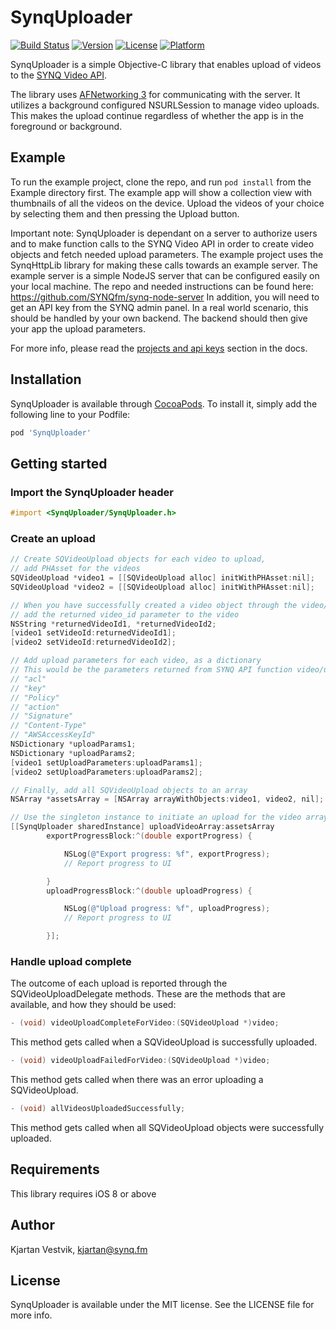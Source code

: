 # SynqUploader

[![Build Status](https://www.bitrise.io/app/2992b5baa9e05abe.svg?token=tykRLgOJllc9l42YkuB4LQ)](https://www.bitrise.io/app/2992b5baa9e05abe)
[![Version](https://img.shields.io/cocoapods/v/SynqUploader.svg?style=flat)](http://cocoapods.org/pods/SynqUploader)
[![License](https://img.shields.io/cocoapods/l/SynqUploader.svg?style=flat)](http://cocoapods.org/pods/SynqUploader)
[![Platform](https://img.shields.io/cocoapods/p/SynqUploader.svg?style=flat)](http://cocoapods.org/pods/SynqUploader)

SynqUploader is a simple Objective-C library that enables upload of videos to the [SYNQ Video API](https://www.synq.fm).

The library uses [AFNetworking 3](https://github.com/AFNetworking/AFNetworking) for communicating with the server. It utilizes a background configured NSURLSession to manage video uploads. This makes the upload continue regardless of whether the app is in the foreground or background.

## Example

To run the example project, clone the repo, and run `pod install` from the Example directory first. The example app will show a collection view with thumbnails of all the videos on the device. Upload the videos of your choice by selecting them and then pressing the Upload button.

Important note: SynqUploader is dependant on a server to authorize users and to make function calls to the SYNQ Video API in order to create video objects and fetch needed upload parameters. The example project uses the SynqHttpLib library for making these calls towards an example server. The example server is a simple NodeJS server that can be configured easily on your local machine. The repo and needed instructions can be found here: https://github.com/SYNQfm/synq-node-server In addition, you will need to get an API key from the SYNQ admin panel.
In a real world scenario, this should be handled by your own backend. The backend should then give your app the upload parameters.

For more info, please read the [projects and api keys](https://docs.synq.fm/#projects-and-api-keys) section in the docs.


## Installation

SynqUploader is available through [CocoaPods](http://cocoapods.org). To install
it, simply add the following line to your Podfile:

```ruby
pod 'SynqUploader'
```

## Getting started

### Import the SynqUploader header

```objective-c
#import <SynqUploader/SynqUploader.h>
```

### Create an upload

```objective-c
// Create SQVideoUpload objects for each video to upload,
// add PHAsset for the videos
SQVideoUpload *video1 = [[SQVideoUpload alloc] initWithPHAsset:nil];
SQVideoUpload *video2 = [[SQVideoUpload alloc] initWithPHAsset:nil];

// When you have successfully created a video object through the video/create function in the SYNQ Video API,
// add the returned video_id parameter to the video
NSString *returnedVideoId1, *returnedVideoId2;
[video1 setVideoId:returnedVideoId1];
[video2 setVideoId:returnedVideoId2];

// Add upload parameters for each video, as a dictionary
// This would be the parameters returned from SYNQ API function video/upload, and must contain the following keys:
// "acl"
// "key"
// "Policy"
// "action"
// "Signature"
// "Content-Type"
// "AWSAccessKeyId"
NSDictionary *uploadParams1;
NSDictionary *uploadParams2;
[video1 setUploadParameters:uploadParams1];
[video2 setUploadParameters:uploadParams2];

// Finally, add all SQVideoUpload objects to an array
NSArray *assetsArray = [NSArray arrayWithObjects:video1, video2, nil];

// Use the singleton instance to initiate an upload for the video array
[[SynqUploader sharedInstance] uploadVideoArray:assetsArray
        exportProgressBlock:^(double exportProgress) {

            NSLog(@"Export progress: %f", exportProgress);
            // Report progress to UI

        }
        uploadProgressBlock:^(double uploadProgress) {

            NSLog(@"Upload progress: %f", uploadProgress);
            // Report progress to UI

        }];
```

### Handle upload complete

The outcome of each upload is reported through the SQVideoUploadDelegate methods. These are the methods that are available, and how they should be used:

```objective-c
- (void) videoUploadCompleteForVideo:(SQVideoUpload *)video;
```
This method gets called when a SQVideoUpload is successfully uploaded.

```objective-c
- (void) videoUploadFailedForVideo:(SQVideoUpload *)video;
```
This method gets called when there was an error uploading a SQVideoUpload.

```objective-c
- (void) allVideosUploadedSuccessfully;
```
This method gets called when all SQVideoUpload objects were successfully uploaded.



## Requirements

This library requires iOS 8 or above

## Author

Kjartan Vestvik, kjartan@synq.fm

## License

SynqUploader is available under the MIT license. See the LICENSE file for more info.
